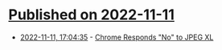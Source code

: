 # [Published on 2022-11-11](index.md)

* [2022-11-11, 17:04:35](https://news.ycombinator.com/item?id=33563378) - [Chrome Responds \"No\" to JPEG XL](https://groups.google.com/a/chromium.org/g/blink-dev/c/WjCKcBw219k/m/0XA-0G6hBgAJ)

